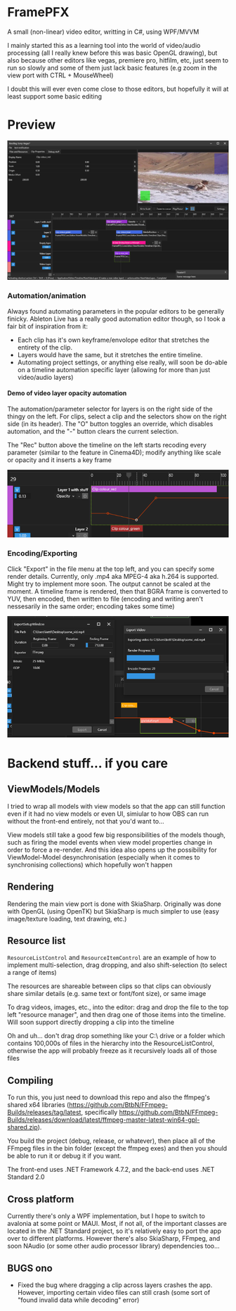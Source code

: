 # FramePFX
A small (non-linear) video editor, writting in C#, using WPF/MVVM

I mainly started this as a learning tool into the world of video/audio processing (all I really knew before this was basic OpenGL drawing), but also because other editors like vegas, premiere pro, hitfilm, etc, just seem to run so slowly and some of them just lack basic features (e.g zoom in the view port with CTRL + MouseWheel)

I doubt this will ever even come close to those editors, but hopefully it will at least support some basic editing

# Preview

![](FramePFX_2023-06-19_20.06.57.png)

### Automation/animation
Always found automating parameters in the popular editors to be generally finicky. Ableton Live has a really good automation editor though, so I took a fair bit of inspiration from it:
- Each clip has it's own keyframe/envolope editor that stretches the entirety of the clip. 
- Layers would have the same, but it stretches the entire timeline. 
- Automating project settings, or anything else really, will soon be do-able on a timeline automation specific layer (allowing for more than just video/audio layers)

#### Demo of video layer opacity automation
The automation/parameter selector for layers is on the right side of the thingy on the left. For clips, select a clip and the selectors show on the right side (in its header). The "O" button toggles an override, which disables automation, and the "-" button clears the current selection. 

The "Rec" button above the timeline on the left starts recoding every parameter (similar to the feature in Cinema4D); modify anything like scale or opacity and it inserts a key frame

![](FramePFX_2023-06-21_03.33.35.png)

### Encoding/Exporting
Click "Export" in the file menu at the top left, and you can specify some render details. Currently, only .mp4 aka MPEG-4 aka h.264 is supported. Might try to implement more soon. The output cannot be scaled at the moment. A timeline frame is rendered, then that BGRA frame is converted to YUV, then encoded, then written to file (encoding and writing aren't nessesarily in the same order; encoding takes some time)

![](FramePFX_2023-06-23_03.20.48.png)

# Backend stuff... if you care

## ViewModels/Models 
I tried to wrap all models with view models so that the app can still function even if it had no view models or even UI, simiular to how OBS can run without the front-end entirely, not that you'd want to... 

View models still take a good few big responsibilities of the models though, such as firing the model events when view model properties change in order to force a re-render. And this idea also opens up the possibility for ViewModel-Model desynchronisation (especially when it comes to synchronising collections) which hopefully won't happen

## Rendering
Rendering the main view port is done with SkiaSharp. Originally was done with OpenGL (using OpenTK) but SkiaSharp is much simpler to use (easy image/texture loading, text drawing, etc.)

## Resource list
`ResourceListControl` and `ResourceItemControl` are an example of how to implement multi-selection, drag dropping, and also shift-selection (to select a range of items)

The resources are shareable between clips so that clips can obviously share similar details (e.g. same text or font/font size), or same image

To drag videos, images, etc., into the editor: drag and drop the file to the top left "resource manager", and then drag one of those items into the timeline. Will soon support directly dropping a clip into the timeline

Oh and uh... don't drag drop something like your C:\ drive or a folder which contains 100,000s of files in the hierarchy into the ResourceListControl, otherwise the app will probably freeze as it recursively loads all of those files

## Compiling
To run this, you just need to download this repo and also the ffmpeg's shared x64 libraries (https://github.com/BtbN/FFmpeg-Builds/releases/tag/latest, specifically https://github.com/BtbN/FFmpeg-Builds/releases/download/latest/ffmpeg-master-latest-win64-gpl-shared.zip). 

You build the project (debug, release, or whatever), then place all of the FFmpeg files in the bin folder (except the ffmpeg exes) and then you should be able to run it or debug it if you want. 

The front-end uses .NET Framework 4.7.2, and the back-end uses .NET Standard 2.0

## Cross platform
Currently there's only a WPF implementation, but I hope to switch to avalonia at some point or MAUI. Most, if not all, of the important classes are located in the .NET Standard project, so it's relatively easy to port the app over to different platforms. However there's also SkiaSharp, FFmpeg, and soon NAudio (or some other audio processor library) dependencies too...

## BUGS ono
- Fixed the bug where dragging a clip across layers crashes the app. However, importing certain video files can still crash (some sort of "found invalid data while decoding" error)


